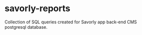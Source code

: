 # savorly-reports
Collection of SQL queries created for Savorly app back-end CMS postgresql database.

